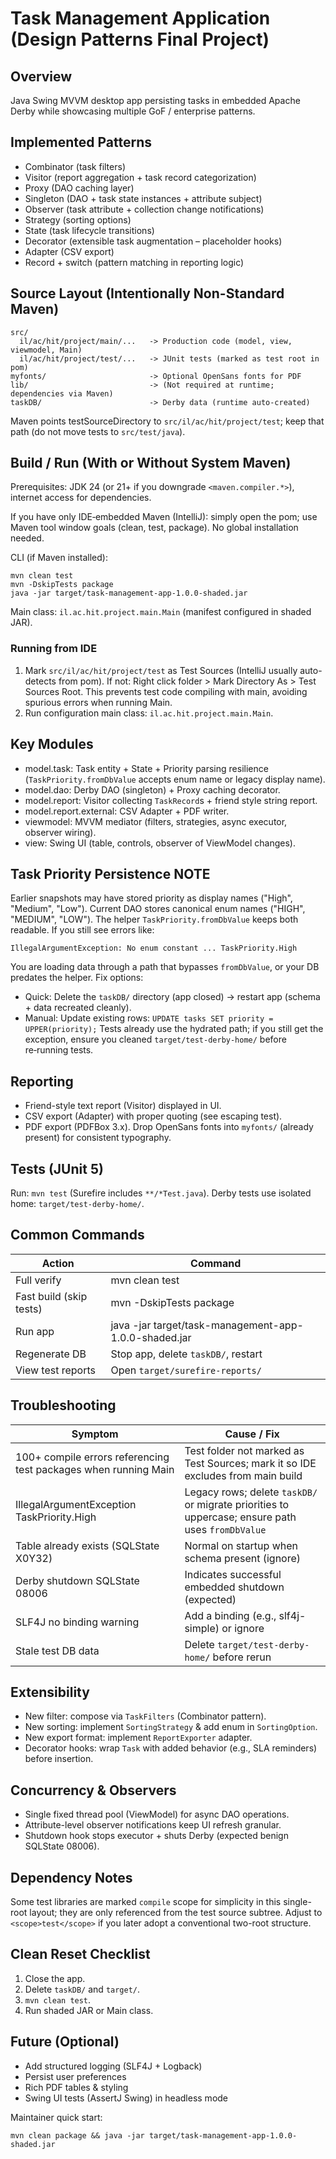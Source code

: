 # Task Management Application (Design Patterns Final Project)

## Overview
Java Swing MVVM desktop app persisting tasks in embedded Apache Derby while showcasing multiple GoF / enterprise patterns.

## Implemented Patterns
- Combinator (task filters)
- Visitor (report aggregation + task record categorization)
- Proxy (DAO caching layer)
- Singleton (DAO + task state instances + attribute subject)
- Observer (task attribute + collection change notifications)
- Strategy (sorting options)
- State (task lifecycle transitions)
- Decorator (extensible task augmentation – placeholder hooks)
- Adapter (CSV export)
- Record + switch (pattern matching in reporting logic)

## Source Layout (Intentionally Non-Standard Maven)
```
src/
  il/ac/hit/project/main/...   -> Production code (model, view, viewmodel, Main)
  il/ac/hit/project/test/...   -> JUnit tests (marked as test root in pom)
myfonts/                       -> Optional OpenSans fonts for PDF
lib/                           -> (Not required at runtime; dependencies via Maven)
taskDB/                        -> Derby data (runtime auto-created)
```
Maven points testSourceDirectory to `src/il/ac/hit/project/test`; keep that path (do not move tests to `src/test/java`).

## Build / Run (With or Without System Maven)
Prerequisites: JDK 24 (or 21+ if you downgrade `<maven.compiler.*>`), internet access for dependencies.

If you have only IDE‑embedded Maven (IntelliJ): simply open the pom; use Maven tool window goals (clean, test, package). No global installation needed.

CLI (if Maven installed):
```
mvn clean test
mvn -DskipTests package
java -jar target/task-management-app-1.0.0-shaded.jar
```
Main class: `il.ac.hit.project.main.Main` (manifest configured in shaded JAR).

### Running from IDE
1. Mark `src/il/ac/hit/project/test` as Test Sources (IntelliJ usually auto-detects from pom). If not: Right click folder > Mark Directory As > Test Sources Root. This prevents test code compiling with main, avoiding spurious errors when running Main.
2. Run configuration main class: `il.ac.hit.project.main.Main`.

## Key Modules
- model.task: Task entity + State + Priority parsing resilience (`TaskPriority.fromDbValue` accepts enum name or legacy display name).
- model.dao: Derby DAO (singleton) + Proxy caching decorator.
- model.report: Visitor collecting `TaskRecord`s + friend style string report.
- model.report.external: CSV Adapter + PDF writer.
- viewmodel: MVVM mediator (filters, strategies, async executor, observer wiring).
- view: Swing UI (table, controls, observer of ViewModel changes).

## Task Priority Persistence NOTE
Earlier snapshots may have stored priority as display names ("High", "Medium", "Low"). Current DAO stores canonical enum names ("HIGH", "MEDIUM", "LOW"). The helper `TaskPriority.fromDbValue` keeps both readable. If you still see errors like:
```
IllegalArgumentException: No enum constant ... TaskPriority.High
```
You are loading data through a path that bypasses `fromDbValue`, or your DB predates the helper. Fix options:
- Quick: Delete the `taskDB/` directory (app closed) -> restart app (schema + data recreated cleanly).
- Manual: Update existing rows: `UPDATE tasks SET priority = UPPER(priority);`
Tests already use the hydrated path; if you still get the exception, ensure you cleaned `target/test-derby-home/` before re‑running tests.

## Reporting
- Friend-style text report (Visitor) displayed in UI.
- CSV export (Adapter) with proper quoting (see escaping test).
- PDF export (PDFBox 3.x). Drop OpenSans fonts into `myfonts/` (already present) for consistent typography.

## Tests (JUnit 5)
Run: `mvn test` (Surefire includes `**/*Test.java`). Derby tests use isolated home: `target/test-derby-home/`.

## Common Commands
| Action | Command |
|--------|---------|
| Full verify | mvn clean test |
| Fast build (skip tests) | mvn -DskipTests package |
| Run app | java -jar target/task-management-app-1.0.0-shaded.jar |
| Regenerate DB | Stop app, delete `taskDB/`, restart |
| View test reports | Open `target/surefire-reports/` |

## Troubleshooting
| Symptom | Cause / Fix |
|---------|------------|
| 100+ compile errors referencing test packages when running Main | Test folder not marked as Test Sources; mark it so IDE excludes from main build |
| IllegalArgumentException TaskPriority.High | Legacy rows; delete `taskDB/` or migrate priorities to uppercase; ensure path uses `fromDbValue` |
| Table already exists (SQLState X0Y32) | Normal on startup when schema present (ignore) |
| Derby shutdown SQLState 08006 | Indicates successful embedded shutdown (expected) |
| SLF4J no binding warning | Add a binding (e.g., slf4j-simple) or ignore |
| Stale test DB data | Delete `target/test-derby-home/` before rerun |

## Extensibility
- New filter: compose via `TaskFilters` (Combinator pattern).
- New sorting: implement `SortingStrategy` & add enum in `SortingOption`.
- New export format: implement `ReportExporter` adapter.
- Decorator hooks: wrap `Task` with added behavior (e.g., SLA reminders) before insertion.

## Concurrency & Observers
- Single fixed thread pool (ViewModel) for async DAO operations.
- Attribute-level observer notifications keep UI refresh granular.
- Shutdown hook stops executor + shuts Derby (expected benign SQLState 08006).

## Dependency Notes
Some test libraries are marked `compile` scope for simplicity in this single-root layout; they are only referenced from the test source subtree. Adjust to `<scope>test</scope>` if you later adopt a conventional two-root structure.

## Clean Reset Checklist
1. Close the app.
2. Delete `taskDB/` and `target/`.
3. `mvn clean test`.
4. Run shaded JAR or Main class.

## Future (Optional)
- Add structured logging (SLF4J + Logback)
- Persist user preferences
- Rich PDF tables & styling
- Swing UI tests (AssertJ Swing) in headless mode

Maintainer quick start:
```
mvn clean package && java -jar target/task-management-app-1.0.0-shaded.jar
```
